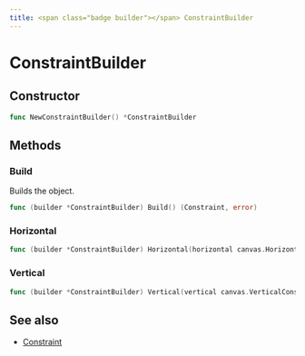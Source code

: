 ```yaml
---
title: <span class="badge builder"></span> ConstraintBuilder
---
```

# <span class="badge builder"></span> ConstraintBuilder

## Constructor

```go
func NewConstraintBuilder() *ConstraintBuilder
```
## Methods

### <span class="badge object-method"></span> Build

Builds the object.

```go
func (builder *ConstraintBuilder) Build() (Constraint, error)
```

### <span class="badge object-method"></span> Horizontal

```go
func (builder *ConstraintBuilder) Horizontal(horizontal canvas.HorizontalConstraint) *ConstraintBuilder
```

### <span class="badge object-method"></span> Vertical

```go
func (builder *ConstraintBuilder) Vertical(vertical canvas.VerticalConstraint) *ConstraintBuilder
```

## See also

 * <span class="badge object-type-struct"></span> [Constraint](./object-Constraint.md)
